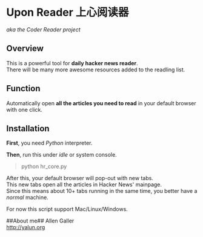 # Upon Reader 上心阅读器 #
*aka the Coder Reader project*

## Overview ##

This is a powerful tool for __daily hacker news reader__.  
There will be many more awesome resources added to the readling list.  

## Function ##

Automatically open __all the articles you need to read__ in your default browser with one click.

## Installation ##
**First**, you need _Python_ interpreter.  

**Then**, run this under _idle_ or system console.

> python hr_core.py  

After this, your default browser will pop-out with new tabs.  
This new tabs open all the articles in Hacker News' mainpage.  
Since this means about 10+ tabs running in the same time, you better have a _normal_ machine.

For now this script support Mac/Linux/Windows.

##About me##
Allen Galler  
<http://yalun.org>
